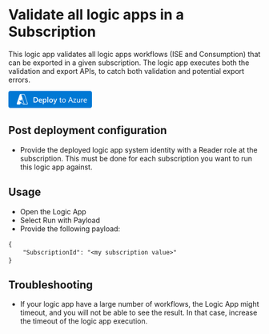# Validate all logic apps in a Subscription #

This logic app validates all logic apps workflows (ISE and Consumption) that can be exported in a given subscription. The logic app executes both the validation and export APIs, to catch both validation and potential export errors.

[<img src="./media/azuredeploy.png" style="width:1.73958in;height:0.35417in"
alt="Image is a button that, when clicked, starts a Deploy to Azure process to deploy the recommended enterprise templates to Azure." />](https://portal.azure.com/#create/Microsoft.Template/uri/https%3A%2F%2Fraw.githubusercontent.com%2Fwsilveiranz%2Fiseexportutilities%2Fmain%2Flogicapp%2Ftemplate.json)

## Post deployment configuration ##
* Provide the deployed logic app system identity with a Reader role at the subscription. This must be done for each subscription you want to run this logic app against.

## Usage ##

* Open the Logic App
* Select Run with Payload
* Provide the following payload:

```
{
	"SubscriptionId": "<my subscription value>"
}
```

## Troubleshooting ##

* If your logic app have a large number of workflows, the Logic App might timeout, and you will not be able to see the result. In that case, increase the timeout of the logic app execution.

